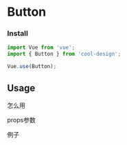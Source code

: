 # Button

### Install

```js
import Vue from 'vue';
import { Button } from 'cool-design';

Vue.use(Button);
```

## Usage
怎么用 

props参数 

例子

